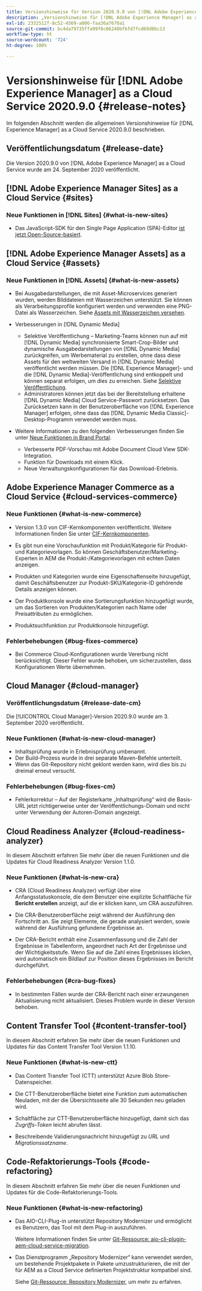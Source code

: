 ```yaml
---
title: Versionshinweise für Version 2020.9.0 von [!DNL Adobe Experience Manager] as a Cloud Service.
description: „Versionshinweise für [!DNL Adobe Experience Manager] as a Cloud Service 2020.9.0“
exl-id: 2332512f-8c52-4569-a006-faa36a7670a1
source-git-commit: bc4da79735ffa99f8c66240bfbfd7fcd69d8bc13
workflow-type: ht
source-wordcount: '724'
ht-degree: 100%

---
```


# Versionshinweise für [!DNL Adobe Experience Manager] as a Cloud Service 2020.9.0 {#release-notes}

Im folgenden Abschnitt werden die allgemeinen Versionshinweise für [!DNL Experience Manager] as a Cloud Service 2020.9.0 beschrieben.

## Veröffentlichungsdatum {#release-date}

Die Version 2020.9.0 von [!DNL Adobe Experience Manager] as a Cloud Service wurde am 24. September 2020 veröffentlicht.

## [!DNL Adobe Experience Manager Sites] as a Cloud Service {#sites}

### Neue Funktionen in [!DNL Sites] {#what-is-new-sites}

* Das JavaScript-SDK für den Single Page Application (SPA)-Editor [ist jetzt Open-Source-basiert](/help/implementing/developing/hybrid/reference-materials.md).

## [!DNL Adobe Experience Manager Assets] as a Cloud Service {#assets}

### Neue Funktionen in [!DNL Assets] {#what-is-new-assets}

* Bei Ausgabedarstellungen, die mit Asset-Microservices generiert wurden, werden Bilddateien mit Wasserzeichen unterstützt. Sie können als Verarbeitungsprofile konfiguriert werden und verwenden eine PNG-Datei als Wasserzeichen. Siehe [Assets mit Wasserzeichen versehen](/help/assets/watermark-assets.md).

* Verbesserungen in [!DNL Dynamic Media]

   * Selektive Veröffentlichung – Marketing-Teams können nun auf mit [!DNL Dynamic Media] synchronisierte Smart-Crop-Bilder und dynamische Ausgabedarstellungen von [!DNL Dynamic Media] zurückgreifen, um Werbematerial zu erstellen, ohne dass diese Assets für den weltweiten Versand in [!DNL Dynamic Media] veröffentlicht werden müssen. Die [!DNL Experience Manager]- und die [!DNL Dynamic Media]-Veröffentlichung sind entkoppelt und können separat erfolgen, um dies zu erreichen. Siehe [Selektive Veröffentlichung](/help/assets/dynamic-media/selective-publishing.md).
   * Administratoren können jetzt das bei der Bereitstellung erhaltene [!DNL Dynamic Media] Cloud Service-Passwort zurücksetzen. Das Zurücksetzen kann in der Benutzeroberfläche von [!DNL Experience Manager] erfolgen, ohne dass das [!DNL Dynamic Media Classic]-Desktop-Programm verwendet werden muss.

* Weitere Informationen zu den folgenden Verbesserungen finden Sie unter [Neue Funktionen in Brand Portal](https://experienceleague.adobe.com/docs/experience-manager-brand-portal/using/introduction/whats-new.html?lang=de).

   * Verbesserte PDF-Vorschau mit Adobe Document Cloud View SDK-Integration.
   * Funktion für Downloads mit einem Klick.
   * Neue Verwaltungskonfigurationen für das Download-Erlebnis.

<!--
### Bugs Fixed {#bugs-fixed-assets}

TBD: list of Assets aaCS bugs that are fixed.
-->

## Adobe Experience Manager Commerce as a Cloud Service {#cloud-services-commerce}

### Neue Funktionen {#what-is-new-commerce}

* Version 1.3.0 von CIF-Kernkomponenten veröffentlicht. Weitere Informationen finden Sie unter [CIF-Kernkomponenten](https://github.com/adobe/aem-core-cif-components/releases/tag/core-cif-components-reactor-1.3.0).

* Es gibt nun eine Vorschaufunktion mit Produkt/Kategorie für Produkt- und Kategorievorlagen. So können Geschäftsbenutzer/Marketing-Experten in AEM die Produkt-/Kategorievorlagen mit echten Daten anzeigen.

* Produkten und Kategorien wurde eine Eigenschaftenseite hinzugefügt, damit Geschäftsbenutzer zur Produkt-SKU/Kategorie-ID gehörende Details anzeigen können.

* Der Produktkonsole wurde eine Sortierungsfunktion hinzugefügt wurde, um das Sortieren von Produkten/Kategorien nach Name oder Preisattributen zu ermöglichen.

* Produktsuchfunktion zur Produktkonsole hinzugefügt.

### Fehlerbehebungen {#bug-fixes-commerce}

* Bei Commerce Cloud-Konfigurationen wurde Vererbung nicht berücksichtigt. Dieser Fehler wurde behoben, um sicherzustellen, dass Konfigurationen Werte übernehmen.

## Cloud Manager {#cloud-manager}

### Veröffentlichungsdatum {#release-date-cm}

Die [!UICONTROL Cloud Manager]-Version 2020.9.0 wurde am 3. September 2020 veröffentlicht.

### Neue Funktionen {#what-is-new-cloud-manager}

* Inhaltsprüfung wurde in Erlebnisprüfung umbenannt.
* Der Build-Prozess wurde in drei separate Maven-Befehle unterteilt.
* Wenn das Git-Repository nicht geklont werden kann, wird dies bis zu dreimal erneut versucht.

### Fehlerbehebungen {#bug-fixes-cm}

* Fehlerkorrektur – Auf der Registerkarte „Inhaltsprüfung“ wird die Basis-URL jetzt richtigerweise unter der Veröffentlichungs-Domain und nicht unter Verwendung der Autoren-Domain angezeigt.

## Cloud Readiness Analyzer {#cloud-readiness-analyzer}

In diesem Abschnitt erfahren Sie mehr über die neuen Funktionen und die Updates für Cloud Readiness Analyzer Version 1.1.0.

### Neue Funktionen {#what-is-new-cra}

* CRA (Cloud Readiness Analyzer) verfügt über eine Anfangsstatuskonsole, die dem Benutzer eine explizite Schaltfläche für **Bericht erstellen** anzeigt, auf die er klicken kann, um CRA auszuführen.

* Die CRA-Benutzeroberfläche zeigt während der Ausführung den Fortschritt an. Sie zeigt Elemente, die gerade analysiert werden, sowie während der Ausführung gefundene Ergebnisse an.

* Der CRA-Bericht enthält eine Zusammenfassung und die Zahl der Ergebnisse in Tabellenform, angeordnet nach Art der Ergebnisse und der Wichtigkeitsstufe. Wenn Sie auf die Zahl eines Ergebnisses klicken, wird automatisch ein Bildlauf zur Position dieses Ergebnisses im Bericht durchgeführt.

### Fehlerbehebungen {#cra-bug-fixes}

* In bestimmten Fällen wurde der CRA-Bericht nach einer erzwungenen Aktualisierung nicht aktualisiert. Dieses Problem wurde in dieser Version behoben.

## Content Transfer Tool {#content-transfer-tool}

In diesem Abschnitt erfahren Sie mehr über die neuen Funktionen und Updates für das Content Transfer Tool Version 1.1.10.

### Neue Funktionen {#what-is-new-ctt}

* Das Content Transfer Tool (CTT) unterstützt Azure Blob Store-Datenspeicher.

* Die CTT-Benutzeroberfläche bietet eine Funktion zum automatischen Neuladen, mit der die Übersichtsseite alle 30 Sekunden neu geladen wird.

* Schaltfläche zur CTT-Benutzeroberfläche hinzugefügt, damit sich das *Zugriffs-Token* leicht abrufen lässt.

* Beschreibende Validierungsnachricht hinzugefügt zu *URL* und *Migrationssatzname*.

## Code-Refaktorierungs-Tools {#code-refactoring}

In diesem Abschnitt erfahren Sie mehr über die neuen Funktionen und Updates für die Code-Refaktorierungs-Tools.

### Neue Funktionen {#what-is-new-refactoring}

* Das AIO-CLI-Plug-in unterstützt Repository Modernizer und ermöglicht es Benutzern, das Tool mit dem Plug-in auszuführen.

   Weitere Informationen finden Sie unter [Git-Ressource: aio-cli-plugin-aem-cloud-service-migration](https://github.com/adobe/aio-cli-plugin-aem-cloud-service-migration).

* Das Dienstprogramm „Repository Modernizer“ kann verwendet werden, um bestehende Projektpakete in Pakete umzustrukturieren, die mit der für AEM as a Cloud Service definierten Projektstruktur kompatibel sind.

   Siehe [Git-Ressource: Repository Modernizer](https://github.com/adobe/aem-cloud-service-source-migration/tree/master/packages/repository-modernizer), um mehr zu erfahren.
